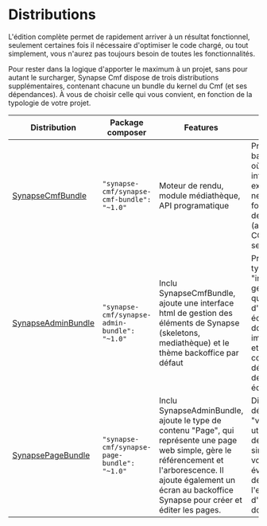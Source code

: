 # Distributions

L'édition complète permet de rapidement arriver à un résultat fonctionnel, seulement certaines fois il nécessaire d'optimiser le code chargé, ou tout simplement, vous n'aurez pas toujours besoin de toutes les fonctionnalités.

Pour rester dans la logique d'apporter le maximum à un projet, sans pour autant le surcharger, Synapse Cmf dispose de trois distributions supplémentaires, contenant chacune un bundle du kernel du Cmf (et ses dépendances).
À vous de choisir celle qui vous convient, en fonction de la typologie de votre projet.

| Distribution | Package composer | Features | Type de projet | Configuration |
| -------------| ---------------- | -------- | -------------- | --------------|
| [SynapseCmfBundle](https://github.com/synapse-cmf/SynapseCmfBundle) | `"synapse-cmf/synapse-cmf-bundle": "~1.0"` | Moteur de rendu, module médiathèque, API programatique | Projet sans backoffice, où les interfaces extérieures ne sont pas forcément des écrans (architectures CQRS, web services, ...) | [Voir](distributions/1_cmf_bundle.md) |
| [SynapseAdminBundle](https://github.com/synapse-cmf/SynapseAdminBundle) | `"synapse-cmf/synapse-admin-bundle": "~1.0"` | Inclu SynapseCmfBundle, ajoute une interface html de gestion des éléments de Synapse (skeletons, mediathèque) et le thème backoffice par défaut | Projet de type "interface de gestion", quand d'autres écrans doivent être implémentés, et les contenus décorés par des éditorialistes. | [Voir](distributions/2_admin_bundle.md) |
| [SynapsePageBundle](https://github.com/synapse-cmf/SynapsePageBundle) | `"synapse-cmf/synapse-page-bundle": "~1.0"` | Inclu SynapseAdminBundle, ajoute le type de contenu "Page", qui représente une page web simple, gère le référencement et l'arborescence. Il ajoute également un écran au backoffice Synapse pour créer et éditer les pages. | Distribution dédiée "vitrine" à utiliser pour des sites simples, à vocation évolutive vers de l'exposition d'autres données. | [Voir](distributions/3_page_bundle.md) |
